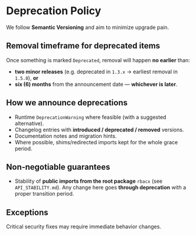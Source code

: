 # Deprecation Policy

We follow **Semantic Versioning** and aim to minimize upgrade pain.

## Removal timeframe for deprecated items

Once something is marked `Deprecated`, removal will happen **no earlier** than:
- **two minor releases** (e.g. deprecated in `1.3.x` → earliest removal in `1.5.0`), **or**
- **six (6) months** from the announcement date — **whichever is later**.

## How we announce deprecations

- Runtime `DeprecationWarning` where feasible (with a suggested alternative).
- Changelog entries with **introduced / deprecated / removed** versions.
- Documentation notes and migration hints.
- Where possible, shims/redirected imports kept for the whole grace period.

## Non‑negotiable guarantees

- Stability of **public imports from the root package** `rbacx` (see `API_STABILITY.md`).
  Any change here goes **through deprecation** with a proper transition period.

## Exceptions

Critical security fixes may require immediate behavior changes.
